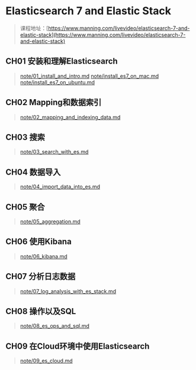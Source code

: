 # Elasticsearch 7 and Elastic Stack

> 课程地址：[https://www.manning.com/livevideo/elasticsearch-7-and-elastic-stack](https://www.manning.com/livevideo/elasticsearch-7-and-elastic-stack)

## CH01 安装和理解Elasticsearch

> [note/01_install_and_intro.md](note/01_install_and_intro.md)
> [note/install_es7_on_mac.md](note/install_es7_on_mac.md)
> [note/install_es7_on_ubuntu.md](note/install_es7_on_ubuntu.md)

## CH02 Mapping和数据索引

> [note/02_mapping_and_indexing_data.md](note/02_mapping_and_indexing_data.md)

## CH03 搜索

> [note/03_search_with_es.md](note/03_search_with_es.md)

## CH04 数据导入

> [note/04_import_data_into_es.md](note/04_import_data_into_es.md)

## CH05 聚合

> [note/05_aggregation.md](note/05_aggregation.md)

## CH06 使用Kibana

> [note/06_kibana.md](note/06_kibana.md)

## CH07 分析日志数据

> [note/07_log_analysis_with_es_stack.md](note/07_log_analysis_with_es_stack.md)

## CH08 操作以及SQL

> [note/08_es_ops_and_sql.md](note/08_es_ops_and_sql.md)

## CH09 在Cloud环境中使用Elasticsearch

> [note/09_es_cloud.md](note/09_es_cloud.md)

